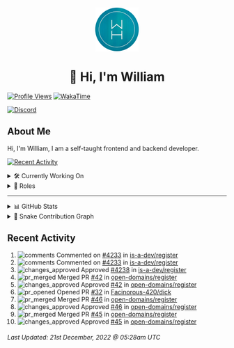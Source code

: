 <p align="center">
  <a href="https://wdh.gg">
    <img src="https://raw.githubusercontent.com/WilliamDavidHarrison/WilliamDavidHarrison/main/assets/logo.png" height="100" width="100">
  </a>
</p>

<h1 align="center">👋 Hi, I'm William</h1>

[![Profile Views](https://komarev.com/ghpvc/?username=williamdavidharrison&color=blue&style=for-the-badge)](https://wdh.gg/github)
[![WakaTime](https://wakatime.com/badge/user/817e29c1-e1ac-4adc-936b-37bfa447c165.svg?style=for-the-badge)](https://wdh.gg/wakatime)

[![Discord](https://lanyard.cnrad.dev/api/853158265466257448)](https://wdh.gg/discord/account)

## About Me
Hi, I'm William, I am a self-taught frontend and backend developer.

[![Recent Activity](https://img.shields.io/badge/-Recent%20Activity-333333?style=for-the-badge&logo=github)](https://wdh.gg/activity)

<details>
  <summary>🛠️ Currently Working On</summary>
  <br>

  [![William's Utilities](https://img.shields.io/badge/-William's%20Utilities-333333?style=for-the-badge)](https://wdh.gg/wu)

</details>

<details>
  <summary>💼 Roles</summary>
  <br>

  [![Future Focus Accounting](https://img.shields.io/badge/Future%20Focus%20Accounting-Developer-222222?style=for-the-badge)](https://wdh.gg/ffa/github)

  [![Open Domains](https://img.shields.io/badge/Open%20Domains-Maintainer-222222?style=for-the-badge)](https://wdh.gg/od)

  [![is-a.dev](https://img.shields.io/badge/is--a.dev-Helper-222222?style=for-the-badge)](https://wdh.gg/is-a-dev)

  [![is-a-good.dev](https://img.shields.io/badge/is--a--good.dev-Helper-222222?style=for-the-badge)](https://wdh.gg/is-a-good-dev)

  [![CMShark](https://img.shields.io/badge/CMShark-Alpha%20%26%20Beta%20Tester-222222?style=for-the-badge)](https://wdh.gg/cmshark)

</details>

---

<details>
  <summary>📊 GitHub Stats</summary>
  <br>

  ![GitHub Stats](https://github-readme-stats.vercel.app/api?username=williamdavidharrison&theme=algolia&show_icons=true&border_radius=8&count_private=true&include_all_commits=true)

  ![Top Languages](https://github-readme-stats.vercel.app/api/top-langs/?username=williamdavidharrison&theme=algolia&layout=compact&border_radius=8)

  ![GitHub Streak](https://streak-stats.demolab.com/?user=WilliamDavidHarrison&theme=dark)

</details>

<details>
  <summary>🐍 Snake Contribution Graph</summary>
  <br>

  ![Snake](https://github.com/WilliamDavidHarrison/WilliamDavidHarrison/blob/output/github-contribution-grid-snake.svg)

</details>

## Recent Activity

<!--RECENT_ACTIVITY:start-->
1. ![comments](https://cdn.jsdelivr.net/gh/Readme-Workflows/Readme-Icons@main/icons/octicons/Comment.svg) Commented on [#4233](https://github.com/is-a-dev/register/pull/4233#issuecomment-1360873974) in [is-a-dev/register](https://github.com/is-a-dev/register)
2. ![comments](https://cdn.jsdelivr.net/gh/Readme-Workflows/Readme-Icons@main/icons/octicons/Comment.svg) Commented on [#4233](https://github.com/is-a-dev/register/pull/4233#issuecomment-1360873954) in [is-a-dev/register](https://github.com/is-a-dev/register)
3. ![changes_approved](https://cdn.jsdelivr.net/gh/Readme-Workflows/Readme-Icons@main/icons/octicons/ApprovedChanges.svg) Approved [#4238](https://github.com/is-a-dev/register/pull/4238#pullrequestreview-1225476136) in [is-a-dev/register](https://github.com/is-a-dev/register)
4. ![pr_merged](https://cdn.jsdelivr.net/gh/Readme-Workflows/Readme-Icons@main/icons/octicons/PullRequestMerged.svg) Merged PR [#42](https://github.com/open-domains/register/pull/42) in [open-domains/register](https://github.com/open-domains/register)
5. ![changes_approved](https://cdn.jsdelivr.net/gh/Readme-Workflows/Readme-Icons@main/icons/octicons/ApprovedChanges.svg) Approved [#42](https://github.com/open-domains/register/pull/42#pullrequestreview-1225419228) in [open-domains/register](https://github.com/open-domains/register)
6. ![pr_opened](https://cdn.jsdelivr.net/gh/Readme-Workflows/Readme-Icons@main/icons/octicons/PullRequestOpened.svg) Opened PR [#32](https://github.com/Facinorous-420/dick/pull/32) in [Facinorous-420/dick](https://github.com/Facinorous-420/dick)
7. ![pr_merged](https://cdn.jsdelivr.net/gh/Readme-Workflows/Readme-Icons@main/icons/octicons/PullRequestMerged.svg) Merged PR [#46](https://github.com/open-domains/register/pull/46) in [open-domains/register](https://github.com/open-domains/register)
8. ![changes_approved](https://cdn.jsdelivr.net/gh/Readme-Workflows/Readme-Icons@main/icons/octicons/ApprovedChanges.svg) Approved [#46](https://github.com/open-domains/register/pull/46#pullrequestreview-1225359871) in [open-domains/register](https://github.com/open-domains/register)
9. ![pr_merged](https://cdn.jsdelivr.net/gh/Readme-Workflows/Readme-Icons@main/icons/octicons/PullRequestMerged.svg) Merged PR [#45](https://github.com/open-domains/register/pull/45) in [open-domains/register](https://github.com/open-domains/register)
10. ![changes_approved](https://cdn.jsdelivr.net/gh/Readme-Workflows/Readme-Icons@main/icons/octicons/ApprovedChanges.svg) Approved [#45](https://github.com/open-domains/register/pull/45#pullrequestreview-1225342259) in [open-domains/register](https://github.com/open-domains/register)
<!--RECENT_ACTIVITY:end-->

<!--RECENT_ACTIVITY:last_update-->
###### Last Updated: 21st December, 2022 @ 05:28am UTC
<!--RECENT_ACTIVITY:last_update_end-->
